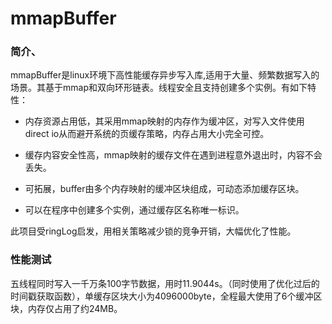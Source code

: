 # mmapBuffer

### **简介**、
 mmapBuffer是linux环境下高性能缓存异步写入库,适用于大量、频繁数据写入的场景。其基于mmap和双向环形链表。线程安全且支持创建多个实例。有如下特性：
 
 - 内存资源占用低，其采用mmap映射的内存作为缓冲区，对写入文件使用direct io从而避开系统的页缓存策略，内存占用大小完全可控。

 - 缓存内容安全性高，mmap映射的缓存文件在遇到进程意外退出时，内容不会丢失。

 - 可拓展，buffer由多个内存映射的缓冲区块组成，可动态添加缓存区块。

 - 可以在程序中创建多个实例，通过缓存区名称唯一标识。

此项目受ringLog启发，用相关策略减少锁的竞争开销，大幅优化了性能。
### **性能测试**
五线程同时写入一千万条100字节数据，用时11.9044s。（同时使用了优化过后的时间戳获取函数），单缓存区块大小为4096000byte，全程最大使用了6个缓冲区块，内存仅占用了约24MB。
